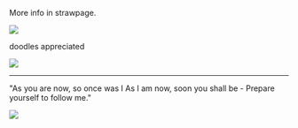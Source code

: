
More info in strawpage.

<img src="https://64.media.tumblr.com/cd22f0f5a28f8163cd873d9d65031ab2/d86a3efca2dcf375-c7/s400x600/cecdfd21cc4314b1cee36bba445f7054ccbd2aef.pnj"/>


doodles appreciated


<img src="https://64.media.tumblr.com/093332d799fdbc334c641c3508af2c46/747279e2979b2fe4-2d/s100x200/fe1546c7d03c635d1c114f0d3c01254280e38a8c.pnj"/>


--------------------------------------------------------
"As you are now, so once was I
As I am now, soon you shall be -
Prepare yourself to follow me."



<img src="https://external-media.spacehey.net/media/sWqiDAaA3rPPhDBQ2OTdUXohzxFi6PUPpKUGTLJ8EWGE=/https://64.media.tumblr.com/b3c4e27cc0853d02b886b452440c6b90/1b776ac6eac6cf39-b4/s250x400/c7a2dc261ffc7209e883358c5249316bbaaf008d.pnj"/>
